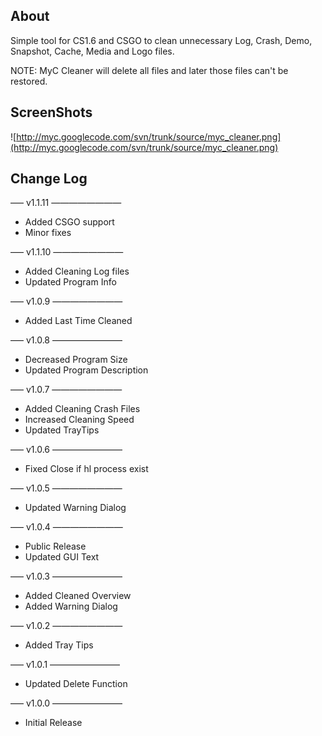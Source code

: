 ## About ##

Simple tool for CS1.6 and CSGO to clean unnecessary Log, Crash, Demo, Snapshot, Cache, Media and Logo files.

NOTE: MyC Cleaner will delete all files and later those files can't be restored.

## ScreenShots ##

![http://myc.googlecode.com/svn/trunk/source/myc_cleaner.png](http://myc.googlecode.com/svn/trunk/source/myc_cleaner.png)

## Change Log ##
—– v1.1.11 ————————
  * Added CSGO support
  * Minor fixes

—– v1.1.10 ————————
  * Added Cleaning Log files
  * Updated Program Info

—– v1.0.9 ————————
  * Added Last Time Cleaned

—– v1.0.8 ————————
  * Decreased Program Size
  * Updated Program Description

—– v1.0.7 ————————
  * Added Cleaning Crash Files
  * Increased Cleaning Speed
  * Updated TrayTips

—– v1.0.6 ————————
  * Fixed Close if hl process exist

—– v1.0.5 ————————
  * Updated Warning Dialog

—– v1.0.4 ————————
  * Public Release
  * Updated GUI Text

—– v1.0.3 ————————
  * Added Cleaned Overview
  * Added Warning Dialog

—– v1.0.2 ————————
  * Added Tray Tips

—– v1.0.1 ————————
  * Updated Delete Function

—– v1.0.0 ————————
  * Initial Release